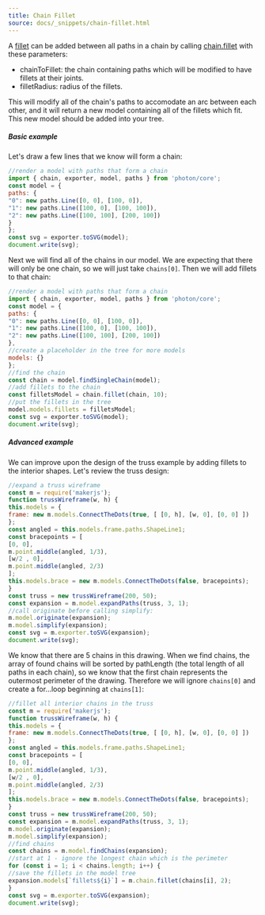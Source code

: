 ```yaml
---
title: Chain Fillet
source: docs/_snippets/chain-fillet.html
---
```


A [fillet](/docs/intermediate-drawing/index.md#Fillets) can be added between all paths in a chain by calling
[chain.fillet](/docs/api/modules/chain.md#fillet) with these parameters:

* chainToFillet: the chain containing paths which will be modified to have fillets at their joints.
* filletRadius: radius of the fillets.

This will modify all of the chain's paths to accomodate an arc between each other, and it will return a new model containing all of the fillets which fit.
This new model should be added into your tree.

##### Basic example

Let's draw a few lines that we know will form a chain:
```javascript
//render a model with paths that form a chain
import { chain, exporter, model, paths } from 'photon/core';
const model = {
paths: {
"0": new paths.Line([0, 0], [100, 0]),
"1": new paths.Line([100, 0], [100, 100]),
"2": new paths.Line([100, 100], [200, 100])
}
};
const svg = exporter.toSVG(model);
document.write(svg);
```
Next we will find all of the chains in our model. We are expecting that there will only be one chain, so we will just take `chains[0]`.
Then we will add fillets to that chain:
```javascript
//render a model with paths that form a chain
import { chain, exporter, model, paths } from 'photon/core';
const model = {
paths: {
"0": new paths.Line([0, 0], [100, 0]),
"1": new paths.Line([100, 0], [100, 100]),
"2": new paths.Line([100, 100], [200, 100])
},
//create a placeholder in the tree for more models
models: {}
};
//find the chain
const chain = model.findSingleChain(model);
//add fillets to the chain
const filletsModel = chain.fillet(chain, 10);
//put the fillets in the tree
model.models.fillets = filletsModel;
const svg = exporter.toSVG(model);
document.write(svg);
```

##### Advanced example

We can improve upon the design of the truss example by adding fillets to the interior shapes. Let's review the truss design:
```javascript
//expand a truss wireframe
const m = require('makerjs');
function trussWireframe(w, h) {
this.models = {
frame: new m.models.ConnectTheDots(true, [ [0, h], [w, 0], [0, 0] ])
};
const angled = this.models.frame.paths.ShapeLine1;
const bracepoints = [
[0, 0],
m.point.middle(angled, 1/3),
[w/2 , 0],
m.point.middle(angled, 2/3)
];
this.models.brace = new m.models.ConnectTheDots(false, bracepoints);
}
const truss = new trussWireframe(200, 50);
const expansion = m.model.expandPaths(truss, 3, 1);
//call originate before calling simplify:
m.model.originate(expansion);
m.model.simplify(expansion);
const svg = m.exporter.toSVG(expansion);
document.write(svg);
```
We know that there are 5 chains in this drawing. When we find chains, the array of found chains will be sorted by pathLength (the total length of all paths in each chain),
so we know that the first chain represents the outermost perimeter of the drawing. Therefore we will ignore `chains[0]` and create a for...loop beginning at `chains[1]`:
```javascript
//fillet all interior chains in the truss
const m = require('makerjs');
function trussWireframe(w, h) {
this.models = {
frame: new m.models.ConnectTheDots(true, [ [0, h], [w, 0], [0, 0] ])
};
const angled = this.models.frame.paths.ShapeLine1;
const bracepoints = [
[0, 0],
m.point.middle(angled, 1/3),
[w/2 , 0],
m.point.middle(angled, 2/3)
];
this.models.brace = new m.models.ConnectTheDots(false, bracepoints);
}
const truss = new trussWireframe(200, 50);
const expansion = m.model.expandPaths(truss, 3, 1);
m.model.originate(expansion);
m.model.simplify(expansion);
//find chains
const chains = m.model.findChains(expansion);
//start at 1 - ignore the longest chain which is the perimeter
for (const i = 1; i < chains.length; i++) {
//save the fillets in the model tree
expansion.models[`fillets${i}`] = m.chain.fillet(chains[i], 2);
}
const svg = m.exporter.toSVG(expansion);
document.write(svg);
```

